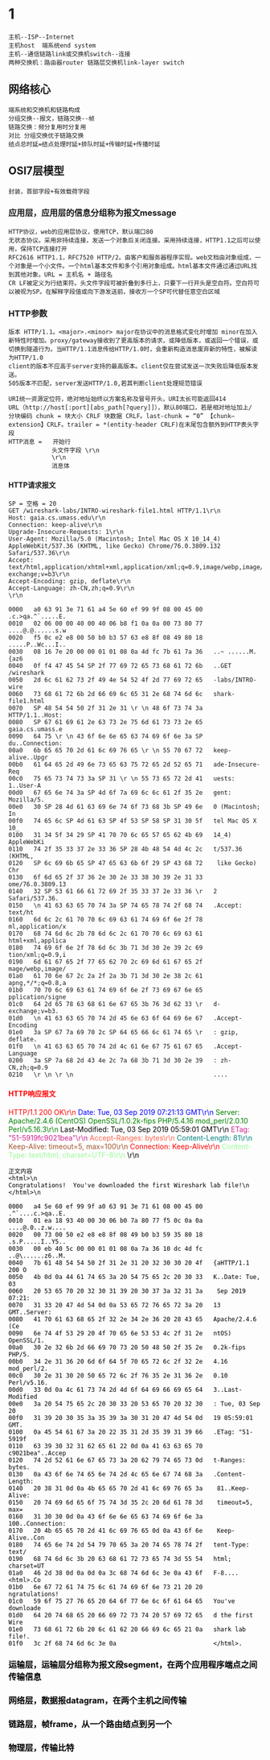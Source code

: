 # 1

    主机--ISP--Internet
    主机host  端系统end system
    主机--通信链路link或交换机switch--连接
    两种交换机：路由器router 链路层交换机link-layer switch

## 网络核心

    端系统和交换机和链路构成
    分组交换--报文，链路交换--帧
    链路交换：频分复用时分复用
    对比 分组交换优于链路交换
    结点总时延=结点处理时延+排队时延+传输时延+传播时延

## OSI7层模型

    封装，首部字段+有效载荷字段

### 应用层，应用层的信息分组称为报文message

    HTTP协议，web的应用层协议，使用TCP，默认端口80
    无状态协议。采用非持续连接，发送一个对象后关闭连接。采用持续连接，HTTP1.1之后可以使用，保持TCP连接打开
    RFC2616 HTTP1.1，RFC7520 HTTP/2。由客户和服务器程序实现。web文档由对象组成，一个对象是一个小文件。一个html基本文件和多个引用对象组成。html基本文件通过通过URL找到其他对象。URL = 主机名 + 路径名
    CR LF被定义为行结束符。头文件字段可被折叠到多行上，只要下一行开头是空白符。空白符可以被视为SP。在解释字段值或向下游发送前，接收方一个SP可代替任意空白区域

### HTTP参数

    版本 HTTP/1.1。<major>.<minor> major在协议中的消息格式变化时增加 minor在加入新特性时增加。proxy/gateway接收到了更高版本的请求，或降低版本，或返回一个错误，或切换到隧道行为。当HTTP/1.1消息传给HTTP/1.0时，会重新构造消息废弃新的特性，被解读为HTTP/1.0
    client的版本不应高于server支持的最高版本。client仅在尝试发送一次失败后降低版本发送。
    505版本不匹配，server发送HTTP/1.0,若其判断client处理规范错误

    URI统一资源定位符，绝对地址始终以方案名称及冒号开头，URI太长可能返回414
    URL（http://host[:port][abs_path[?query]]），默认80端口，若是相对地址加上/
    分块编码 chunk = 块大小 CRLF 块数据 CRLF。last-chunk = “0” 【chunk—extension】CRLF。trailer = *(entity-header CRLF)在末尾包含额外到HTTP表头字段
    HTTP消息 =   开始行
                头文件字段 \r\n
                \r\n
                消息体

#### HTTP请求报文

    SP = 空格 = 20
    GET /wireshark-labs/INTRO-wireshark-file1.html HTTP/1.1\r\n
    Host: gaia.cs.umass.edu\r\n
    Connection: keep-alive\r\n
    Upgrade-Insecure-Requests: 1\r\n
    User-Agent: Mozilla/5.0 (Macintosh; Intel Mac OS X 10_14_4) AppleWebKit/537.36 (KHTML, like Gecko) Chrome/76.0.3809.132 Safari/537.36\r\n
    Accept: text/html,application/xhtml+xml,application/xml;q=0.9,image/webp,image/apng,*/*;q=0.8,application/signed-exchange;v=b3\r\n
    Accept-Encoding: gzip, deflate\r\n
    Accept-Language: zh-CN,zh;q=0.9\r\n
    \r\n 

    0000   a0 63 91 3e 71 61 a4 5e 60 ef 99 9f 08 00 45 00   .c.>qa.^`.....E.
    0010   02 06 00 00 40 00 40 06 b8 f1 0a 0a 00 73 80 77   ....@.@......s.w
    0020   f5 0c e2 e8 00 50 b0 b3 57 63 e8 8f 08 49 80 18   .....P..Wc...I..
    0030   08 16 7e 20 00 00 01 01 08 0a 4d fc 7b 61 7a 36   ..~ ......M.{az6
    0040   0f f4 47 45 54 SP 2f 77 69 72 65 73 68 61 72 6b   ..GET /wireshark
    0050   2d 6c 61 62 73 2f 49 4e 54 52 4f 2d 77 69 72 65   -labs/INTRO-wire
    0060   73 68 61 72 6b 2d 66 69 6c 65 31 2e 68 74 6d 6c   shark-file1.html
    0070   SP 48 54 54 50 2f 31 2e 31 \r \n 48 6f 73 74 3a    HTTP/1.1..Host:
    0080   SP 67 61 69 61 2e 63 73 2e 75 6d 61 73 73 2e 65    gaia.cs.umass.e
    0090   64 75 \r \n 43 6f 6e 6e 65 63 74 69 6f 6e 3a SP   du..Connection: 
    00a0   6b 65 65 70 2d 61 6c 69 76 65 \r \n 55 70 67 72   keep-alive..Upgr
    00b0   61 64 65 2d 49 6e 73 65 63 75 72 65 2d 52 65 71   ade-Insecure-Req
    00c0   75 65 73 74 73 3a SP 31 \r \n 55 73 65 72 2d 41   uests: 1..User-A
    00d0   67 65 6e 74 3a SP 4d 6f 7a 69 6c 6c 61 2f 35 2e   gent: Mozilla/5.
    00e0   30 SP 28 4d 61 63 69 6e 74 6f 73 68 3b SP 49 6e   0 (Macintosh; In
    00f0   74 65 6c SP 4d 61 63 SP 4f 53 SP 58 SP 31 30 5f   tel Mac OS X 10_
    0100   31 34 5f 34 29 SP 41 70 70 6c 65 57 65 62 4b 69   14_4) AppleWebKi
    0110   74 2f 35 33 37 2e 33 36 SP 28 4b 48 54 4d 4c 2c   t/537.36 (KHTML,
    0120   SP 6c 69 6b 65 SP 47 65 63 6b 6f 29 SP 43 68 72    like Gecko) Chr
    0130   6f 6d 65 2f 37 36 2e 30 2e 33 38 30 39 2e 31 33   ome/76.0.3809.13
    0140   32 SP 53 61 66 61 72 69 2f 35 33 37 2e 33 36 \r   2 Safari/537.36.
    0150   \n 41 63 63 65 70 74 3a SP 74 65 78 74 2f 68 74   .Accept: text/ht
    0160   6d 6c 2c 61 70 70 6c 69 63 61 74 69 6f 6e 2f 78   ml,application/x
    0170   68 74 6d 6c 2b 78 6d 6c 2c 61 70 70 6c 69 63 61   html+xml,applica
    0180   74 69 6f 6e 2f 78 6d 6c 3b 71 3d 30 2e 39 2c 69   tion/xml;q=0.9,i
    0190   6d 61 67 65 2f 77 65 62 70 2c 69 6d 61 67 65 2f   mage/webp,image/
    01a0   61 70 6e 67 2c 2a 2f 2a 3b 71 3d 30 2e 38 2c 61   apng,*/*;q=0.8,a
    01b0   70 70 6c 69 63 61 74 69 6f 6e 2f 73 69 67 6e 65   pplication/signe
    01c0   64 2d 65 78 63 68 61 6e 67 65 3b 76 3d 62 33 \r   d-exchange;v=b3.
    01d0   \n 41 63 63 65 70 74 2d 45 6e 63 6f 64 69 6e 67   .Accept-Encoding
    01e0   3a SP 67 7a 69 70 2c SP 64 65 66 6c 61 74 65 \r   : gzip, deflate.
    01f0   \n 41 63 63 65 70 74 2d 4c 61 6e 67 75 61 67 65   .Accept-Language
    0200   3a SP 7a 68 2d 43 4e 2c 7a 68 3b 71 3d 30 2e 39   : zh-CN,zh;q=0.9
    0210   \r \n \r \n                                       ....

#### <font color=red>HTTP响应报文

<font color=red>HTTP/1.1 200 OK\r\n
<font color=blue>Date: Tue, 03 Sep 2019 07:21:13 GMT\r\n
<font color=green>Server: Apache/2.4.6 (CentOS) OpenSSL/1.0.2k-fips PHP/5.4.16 mod_perl/2.0.10 Perl/v5.16.3\r\n
<font color=black>Last-Modified: Tue, 03 Sep 2019 05:59:01 GMT\r\n
<font color=#D02090>ETag: "51-5919fc9021bea"\r\n
<font color=#FF6347>Accept-Ranges: bytes\r\n
<font color=#008080>Content-Length: 81\r\n
<font color=#A0522D>Keep-Alive: timeout=5, max=100\r\n
<font color=#FF0000>Connection: Keep-Alive\r\n
<font color=#98FB98>Content-Type: text/html; charset=UTF-8\r\n
<font color=black>\r\n


    正文内容
    <html>\n
    Congratulations!  You've downloaded the first Wireshark lab file!\n
    </html>\n

    0000   a4 5e 60 ef 99 9f a0 63 91 3e 71 61 08 00 45 00   .^`....c.>qa..E.
    0010   01 ea 18 93 40 00 30 06 b0 7a 80 77 f5 0c 0a 0a   ....@.0..z.w....
    0020   00 73 00 50 e2 e8 e8 8f 08 49 b0 b3 59 35 80 18   .s.P.....I..Y5..
    0030   00 eb 40 5c 00 00 01 01 08 0a 7a 36 10 dc 4d fc   ..@\......z6..M.
    0040   7b 61 48 54 54 50 2f 31 2e 31 20 32 30 30 20 4f   {aHTTP/1.1 200 O
    0050   4b 0d 0a 44 61 74 65 3a 20 54 75 65 2c 20 30 33   K..Date: Tue, 03
    0060   20 53 65 70 20 32 30 31 39 20 30 37 3a 32 31 3a    Sep 2019 07:21:
    0070   31 33 20 47 4d 54 0d 0a 53 65 72 76 65 72 3a 20   13 GMT..Server: 
    0080   41 70 61 63 68 65 2f 32 2e 34 2e 36 20 28 43 65   Apache/2.4.6 (Ce
    0090   6e 74 4f 53 29 20 4f 70 65 6e 53 53 4c 2f 31 2e   ntOS) OpenSSL/1.
    00a0   30 2e 32 6b 2d 66 69 70 73 20 50 48 50 2f 35 2e   0.2k-fips PHP/5.
    00b0   34 2e 31 36 20 6d 6f 64 5f 70 65 72 6c 2f 32 2e   4.16 mod_perl/2.
    00c0   30 2e 31 30 20 50 65 72 6c 2f 76 35 2e 31 36 2e   0.10 Perl/v5.16.
    00d0   33 0d 0a 4c 61 73 74 2d 4d 6f 64 69 66 69 65 64   3..Last-Modified
    00e0   3a 20 54 75 65 2c 20 30 33 20 53 65 70 20 32 30   : Tue, 03 Sep 20
    00f0   31 39 20 30 35 3a 35 39 3a 30 31 20 47 4d 54 0d   19 05:59:01 GMT.
    0100   0a 45 54 61 67 3a 20 22 35 31 2d 35 39 31 39 66   .ETag: "51-5919f
    0110   63 39 30 32 31 62 65 61 22 0d 0a 41 63 63 65 70   c9021bea"..Accep
    0120   74 2d 52 61 6e 67 65 73 3a 20 62 79 74 65 73 0d   t-Ranges: bytes.
    0130   0a 43 6f 6e 74 65 6e 74 2d 4c 65 6e 67 74 68 3a   .Content-Length:
    0140   20 38 31 0d 0a 4b 65 65 70 2d 41 6c 69 76 65 3a    81..Keep-Alive:
    0150   20 74 69 6d 65 6f 75 74 3d 35 2c 20 6d 61 78 3d    timeout=5, max=
    0160   31 30 30 0d 0a 43 6f 6e 6e 65 63 74 69 6f 6e 3a   100..Connection:
    0170   20 4b 65 65 70 2d 41 6c 69 76 65 0d 0a 43 6f 6e    Keep-Alive..Con
    0180   74 65 6e 74 2d 54 79 70 65 3a 20 74 65 78 74 2f   tent-Type: text/
    0190   68 74 6d 6c 3b 20 63 68 61 72 73 65 74 3d 55 54   html; charset=UT
    01a0   46 2d 38 0d 0a 0d 0a 3c 68 74 6d 6c 3e 0a 43 6f   F-8....<html>.Co
    01b0   6e 67 72 61 74 75 6c 61 74 69 6f 6e 73 21 20 20   ngratulations!  
    01c0   59 6f 75 27 76 65 20 64 6f 77 6e 6c 6f 61 64 65   You've downloade
    01d0   64 20 74 68 65 20 66 69 72 73 74 20 57 69 72 65   d the first Wire
    01e0   73 68 61 72 6b 20 6c 61 62 20 66 69 6c 65 21 0a   shark lab file!.
    01f0   3c 2f 68 74 6d 6c 3e 0a                           </html>.

### 运输层，运输层分组称为报文段segment，在两个应用程序端点之间传输信息

### 网络层，数据报datagram，在两个主机之间传输

### 链路层，帧frame，从一个路由结点到另一个

### 物理层，传输比特 